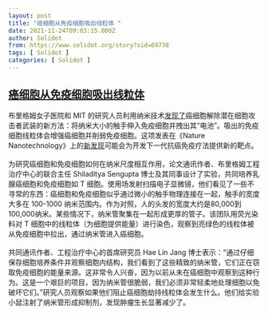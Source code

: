 ```yaml
---
layout: post
title: "癌细胞从免疫细胞吸出线粒体 "
date: 2021-11-24T09:03:15.000Z
author: Solidot
from: https://www.solidot.org/story?sid=69738
tags: [ Solidot ]
categories: [ Solidot ]
---
```

<!--1637744595000-->
[癌细胞从免疫细胞吸出线粒体](https://www.solidot.org/story?sid=69738)
------

<div>
布里格姆女子医院和 MIT 的研究人员利用纳米技术<a href="https://scitechdaily.com/cancer-cells-use-tiny-tentacles-to-suck-mitochondria-out-of-immune-cells/">发现了</a>癌细胞解除潜在细胞攻击者武装的新方法：将纳米大小的触手伸入免疫细胞并拽出其“电池”。吸出的免疫细胞线粒体会增强癌细胞并削弱免疫细胞。这项发表在《Nature Nanotechnology》上的<a href="https://www.nature.com/articles/s41565-021-01000-4" target="_blank">新发现</a>可能会为开发下一代抗癌免疫疗法提供新的靶点。<br><br>为研究癌细胞和免疫细胞如何在纳米尺度相互作用，论文通讯作者、布里格姆工程治疗中心的联合主任 Shiladitya Sengupta 博士及其同事设计了实验，共同培养乳腺癌细胞和免疫细胞如 T 细胞。使用场发射扫描电子显微镜，他们看见了一些不寻常的东西：癌细胞和免疫细胞似乎通过微小的触手物理连接在一起，触手的宽度大多在 100-1000 纳米范围内。作为对照，人的头发的宽度大约是80,000到100,000纳米。某些情况下，纳米管聚集在一起形成更厚的管子。该团队用荧光染料对 T 细胞中的线粒体（为细胞提供能量）进行染色，观察到亮绿色的线粒体被从免疫细胞中拉出，通过纳米管进入癌细胞。<br><br>共同通讯作者、工程治疗中心的首席研究员 Hae Lin Jang 博士表示：“通过仔细保存细胞培养条件并观察细胞内结构，我们看到了这些精致的纳米管，它们正在窃取免疫细胞的能量来源。这非常令人兴奋，因为以前从未在癌细胞中观察到这种行为。这是一个艰巨的项目，因为纳米管很脆弱，我们必须非常轻柔地处理细胞以免破坏它们。”研究人员观察如果他们阻止癌细胞劫持线粒体会发生什么。他们给实验小鼠注射了纳米管形成抑制剂，发现肿瘤生长显著减少了。
</div>
